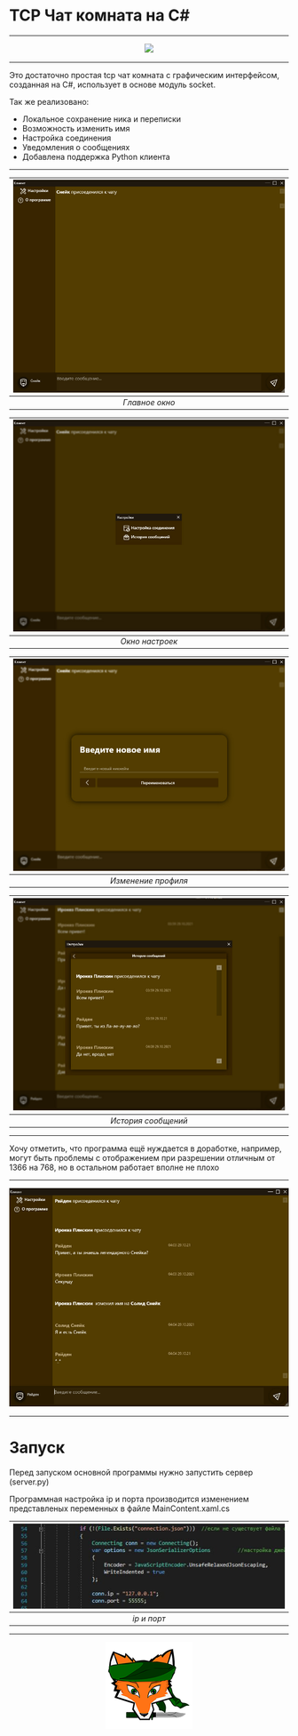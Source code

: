 # TCP Чат комната на C#
---

<p align="center">
<img src="screenshots/review.gif"/></p>

***

Это достаточно простая tcp чат комната с графическим интерфейсом, созданная на C#, использует в основе модуль socket.

Так же реализовано:
   * Локальное сохранение ника и переписки 
   * Возможность изменить имя
   * Настройка соединения
   * Уведомления о сообщениях
   * Добавлена поддержка Python клиента

---
  
|![Главное окно](screenshots/mainView.jpg)|
|:--:| 
| *Главное окно* |
  
  
|![Окно настроек](screenshots/settings.jpg)|
|:--:| 
| *Окно настроек* |
  
  
|![Изменение профиля](screenshots/rename.jpg)|
|:--:| 
| *Изменение профиля* |
    
  
|![История сообщений](screenshots/messages.jpg)|
|:--:| 
| *История сообщений* |
  

***

Хочу отметить, что программа ещё нуждается в доработке, например, могут быть проблемы с отображением при разрешении отличным от 1366 на 768, но в остальном работает вполне не плохо

---
<p align="center">
<img src="screenshots/mainScreenshot.jpg"/></p>

***
# Запуск
Перед запуском основной программы нужно запустить сервер (server.py)

Программная настройка ip и порта производится изменением представленых переменных в файле MainContent.xaml.cs

|![ip и порт](screenshots/ipConf.jpg)|
|:--:| 
| *ip и порт* |

---
<p align="center"><img src="screenshots/logo.png"/></p>

